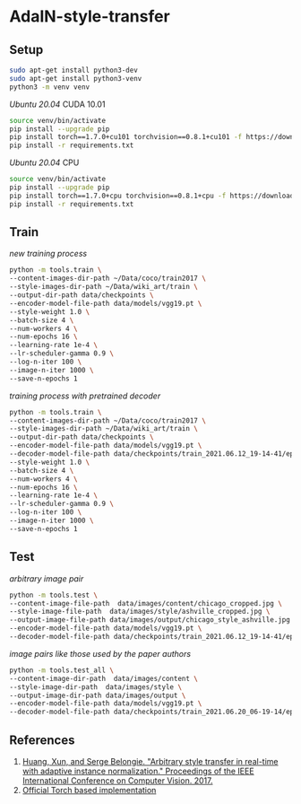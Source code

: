 # AdaIN-style-transfer

## Setup 

```bash
sudo apt-get install python3-dev
sudo apt-get install python3-venv
python3 -m venv venv
```

_Ubuntu 20.04_ CUDA 10.01

```bash
source venv/bin/activate
pip install --upgrade pip
pip install torch==1.7.0+cu101 torchvision==0.8.1+cu101 -f https://download.pytorch.org/whl/torch_stable.html
pip install -r requirements.txt 
```

_Ubuntu 20.04_ CPU

```bash
source venv/bin/activate
pip install --upgrade pip
pip install torch==1.7.0+cpu torchvision==0.8.1+cpu -f https://download.pytorch.org/whl/torch_stable.html
pip install -r requirements.txt 
```

## Train

_new training process_

```bash
python -m tools.train \
--content-images-dir-path ~/Data/coco/train2017 \
--style-images-dir-path ~/Data/wiki_art/train \
--output-dir-path data/checkpoints \
--encoder-model-file-path data/models/vgg19.pt \
--style-weight 1.0 \
--batch-size 4 \
--num-workers 4 \
--num-epochs 16 \
--learning-rate 1e-4 \
--lr-scheduler-gamma 0.9 \
--log-n-iter 100 \
--image-n-iter 1000 \
--save-n-epochs 1
```

_training process with pretrained decoder_

```bash
python -m tools.train \
--content-images-dir-path ~/Data/coco/train2017 \
--style-images-dir-path ~/Data/wiki_art/train \
--output-dir-path data/checkpoints \
--encoder-model-file-path data/models/vgg19.pt \
--decoder-model-file-path data/checkpoints/train_2021.06.12_19-14-41/epoch_15_decoder.pt \
--style-weight 1.0 \
--batch-size 4 \
--num-workers 4 \
--num-epochs 16 \
--learning-rate 1e-4 \
--lr-scheduler-gamma 0.9 \
--log-n-iter 100 \
--image-n-iter 1000 \
--save-n-epochs 1
```

## Test

_arbitrary image pair_

```bash
python -m tools.test \
--content-image-file-path  data/images/content/chicago_cropped.jpg \
--style-image-file-path  data/images/style/ashville_cropped.jpg \
--output-image-file-path data/images/output/chicago_style_ashville.jpg \
--encoder-model-file-path data/models/vgg19.pt \
--decoder-model-file-path data/checkpoints/train_2021.06.12_19-14-41/epoch_23_decoder.pt
```

_image pairs like those used by the paper authors_

```bash
python -m tools.test_all \
--content-image-dir-path  data/images/content \
--style-image-dir-path  data/images/style \
--output-image-dir-path data/images/output \
--encoder-model-file-path data/models/vgg19.pt \
--decoder-model-file-path data/checkpoints/train_2021.06.20_06-19-14/epoch_23_decoder.pt
```

## References

1. [Huang, Xun, and Serge Belongie. "Arbitrary style transfer in real-time with adaptive instance normalization." Proceedings of the IEEE International Conference on Computer Vision. 2017.](https://openaccess.thecvf.com/content_ICCV_2017/papers/Huang_Arbitrary_Style_Transfer_ICCV_2017_paper.pdf)
2. [Official Torch based implementation](https://github.com/xunhuang1995/AdaIN-style)
